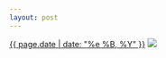 ```yaml
---
layout: post
---
```


<p>
  <time><a href="/491">{{ page.date | date: "%e %B, %Y" }}</a></time>
  <a href="/491"><img src="{{ site.assets_url }}/491-640.jpg" srcset="{{ site.assets_url }}/491-1280.jpg 1280w, {{ site.assets_url }}/491-960.jpg 960w, {{ site.assets_url }}/491-640.jpg 640w, {{ site.assets_url }}/491-320.jpg 320w" sizes="(min-width: 700px) 50vw, calc(100vw - 2rem)" /></a>
</p>
